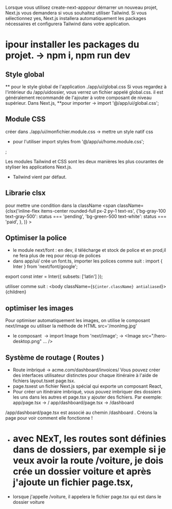 Lorsque vous utilisez create-next-apppour démarrer un nouveau projet, Next.js vous demandera si vous souhaitez utiliser Tailwind. Si vous sélectionnez yes, Next.js installera automatiquement les packages nécessaires et configurera Tailwind dans votre application.
# ipour installer les packages du projet. -> npm i, npm run dev

## Style global
** pour le style global de l'application ./app/ui/global.css
Si vous regardez à l'intérieur du /app/uidossier, vous verrez un fichier appelé global.css.
il est généralement recommandé de l'ajouter à votre composant de niveau
supérieur. Dans Next.js,
**pour importer -> import '@/app/ui/global.css';

## Module CSS
créer dans ./app/ui/monfichier.module.css -> mettre un style natif css
* pour l'utiliser 
import styles from '@/app/ui/home.module.css';
<div className={styles.shape} />;

Les modules Tailwind et CSS sont les deux manières les plus courantes de styliser les applications Next.js. 
* Tailwind vient par défaut.

## Librarie clsx
pour mettre une condition dans la className
 <span
      className={clsx('inline-flex items-center rounded-full px-2 py-1 text-xs',
      {'bg-gray-100 text-gray-500': status === 'pending',  'bg-green-500 text-white': status === 'paid',        },
      )}    >

## Optimiser la police
* le module next/font  : en dev, il télécharge et stock de police et en prod,il ne fera plus de req pour récup de polices
* dans app/ui/ crée un font.ts, importer les polices comme suit :
import { Inter } from 'next/font/google';

export const inter = Inter({ subsets: ['latin'] });

utiliser comme suit : 
      <body className={`${inter.className} antialiased`}>{children}</body>

## optimiser les images
Pour optimiser automatiquement les images, on utilise le composant next/image ou
utiliser la méthode de HTML src='/monImg.jpg'
* le composant <Image>
-> import Image from 'next/image';
->  <Image
        src="/hero-desktop.png" ... />

## Système de routage ( Routes )
* Route imbriqué -> acme.com/dashboard/invoices/
Vous pouvez créer des interfaces utilisateur distinctes pour chaque itinéraire à
l'aide de fichiers layout.tsxet page.tsx.
* page.tsxest un fichier Next.js spécial qui exporte un composant React, 
* Pour créer un itinéraire imbriqué, vous pouvez imbriquer des dossiers les uns
  dans les autres et page.tsx y ajouter des fichiers.
Par exemple:
app/page.tsx -> /
app/dashboard/page.tsx -> /dashboard

/app/dashboard/page.tsx est associé au chemin /dashboard . Créons la page pour
voir comment elle fonctionne !
* # avec NExT, les routes sont définies dans de dossiers, par exemple si je veux avoir la route /voiture, je dois crée un dossier voiture et après j'ajoute un fichier page.tsx,
* lorsque j'appelle /voiture, il appelera le fichier page.tsx qui est dans le
  dossier voiture